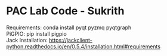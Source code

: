 # PAC Lab Code - Sukrith


Requirements: conda install pyqt pyzmq pyqtgraph\
PiGPIO: pip install pigpio\
Jack Installation: https://jackclient-python.readthedocs.io/en/0.5.4/installation.html#requirements

